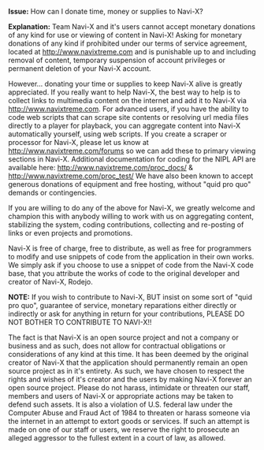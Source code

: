 **Issue:** How can I donate time, money or supplies to Navi-X?

**Explanation:** Team Navi-X and it's users cannot accept monetary donations of any kind for use or viewing of content in Navi-X! Asking for monetary donations of any kind if prohibited under our terms of service agreement, located at http://www.navixtreme.com and is punishable up to and including removal of content, temporary suspension of account privileges or permanent deletion of your Navi-X account.

However... donating your time or supplies to keep Navi-X alive is greatly appreciated. If you really want to help Navi-X, the best way to help is to collect links to multimedia content on the internet and add it to Navi-X via http://www.navixtreme.com. For advanced users, if you have the ability to code web scripts that can scrape site contents or resolving url media files directly to a player for playback, you can aggregate content into Navi-X automatically yourself, using web scripts. If you create a scraper or processor for Navi-X, please let us know at http://www.navixtreme.com/forums so we can add these to primary viewing sections in Navi-X. Additional documentation for coding for the NIPL API are available here: http://www.navixtreme.com/proc_docs/  &  http://www.navixtreme.com/proc_test/
We have also been known to accept generous donations of equipment and free hosting, without "quid pro quo" demands or contingencies.

If you are willing to do any of the above for Navi-X, we greatly welcome and champion this with anybody willing to work with us on aggregating content, stabilizing the system, coding contributions, collecting and re-posting of links or even projects and promotions.

Navi-X is free of charge, free to distribute, as well as free for programmers to modify and use snippets of code from the application in their own works. We simply ask if you choose to use a snippet of code from the Navi-X code base, that you attribute the works of code to the original developer and creator of Navi-X, Rodejo.

**NOTE:** If you wish to contribute to Navi-X, BUT insist on some sort of "quid pro quo", guarantee of service, monetary reparations either directly or indirectly or ask for anything in return for your contributions, PLEASE DO NOT BOTHER TO CONTRIBUTE TO NAVI-X!!

The fact is that Navi-X is an open source project and not a company or business and as such, does not allow for contractual obligations or considerations of any kind at this time. It has been deemed by the original creator of Navi-X that the application should permanently remain an open source project as in it's entirety. As such, we have chosen to respect the rights and wishes of it's creator and the users by making Navi-X forever an open source project. Please do not harass, intimidate or threaten our staff, members and users of Navi-X or appropriate actions may be taken to defend such assets. It is also a violation of U.S. federal law under the Computer Abuse and Fraud Act of 1984 to threaten or harass someone via the internet in an attempt to extort goods or services. If such an attempt is made on one of our staff or users, we reserve the right to prosecute an alleged aggressor to the fullest extent in a court of law, as allowed.